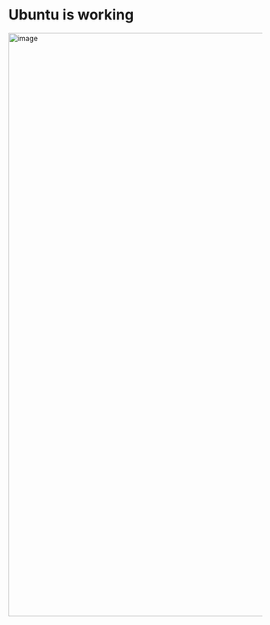 # Ubuntu is working
<img width="1156" alt="image" src="https://github.com/user-attachments/assets/3a6c95aa-4922-4ab1-950f-a8f22a9d52dd">

